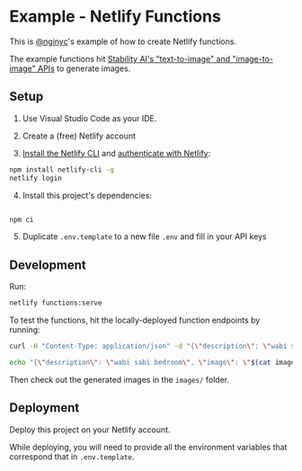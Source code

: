 # Example - Netlify Functions

This is [@nginyc](git@github.com:nginyc/example-netlify-functions.git)'s example of how to create Netlify functions.

The example functions hit [Stability AI's "text-to-image" and "image-to-image" APIs](https://platform.stability.ai/docs/api-reference) to generate images.

## Setup

1. Use Visual Studio Code as your IDE.

2. Create a (free) Netlify account

3. [Install the Netlify CLI](https://docs.netlify.com/cli/get-started/#installation) and [authenticate with Netlify](https://docs.netlify.com/cli/get-started/#authentication):

```sh
npm install netlify-cli -g
netlify login
```

4. Install this project's dependencies:

```sh

npm ci
```

5. Duplicate `.env.template` to a new file `.env` and fill in your API keys


## Development

Run:

```sh
netlify functions:serve
```

To test the functions, hit the locally-deployed function endpoints by running:

```sh
curl -H "Content-Type: application/json" -d "{\"description\": \"wabi sabi bedroom\"}" -X POST "http://localhost:9999/.netlify/functions/text-to-image" > images/room-wabi-sabi.png
```

```sh
echo "{\"description\": \"wabi sabi bedroom\", \"image\": \"$(cat images/room.png | base64)\"}" | curl -H "Content-Type: application/json" -d @- -X POST "http://localhost:9999/.netlify/functions/image-to-image" > images/room-wabi-sabi-reimagined.png
```

Then check out the generated images in the `images/` folder.


## Deployment

Deploy this project on your Netlify account. 

While deploying, you will need to provide all the environment variables that correspond that in `.env.template`.